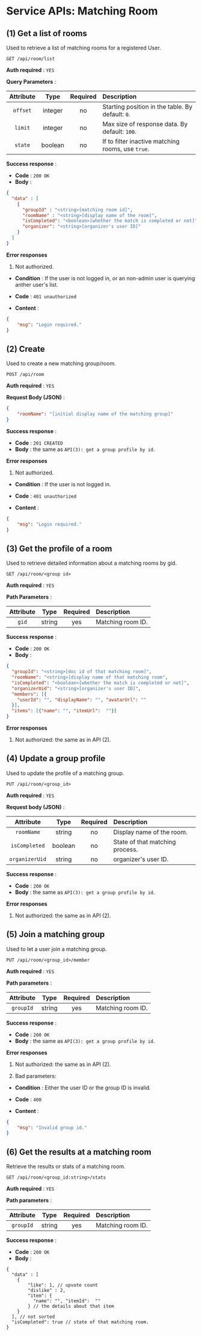 # Service APIs: Matching Room

## (1) Get a list of rooms

Used to retrieve a list of matching rooms for a registered User.

```
GET /api/room/list
```

**Auth required** : `YES`

**Query Parameters** :

| Attribute | Type     | Required | Description   |
| :--------: | :--------: | :--------: | :-------------- |
| `offset` | integer | no | Starting position in the table. By default: `0`. |
| `limit` | integer | no | Max size of response data. By default: `100`. |
| `state` | boolean | no | If to filter inactive matching rooms, use `true`. |

**Success response** :

- **Code** : `200 OK`
- **Body** :  

```json
{
  "data" : [
    {
      "groupId" : "<string>[matching room id]",
      "roomName" : "<string>[display name of the room]",
      "isCompleted": "<boolean>[whether the match is completed or not]",
      "organizer": "<string>[organizer's user ID]"
    }
  ]
}
```

**Error responses**

1. Not authorized.

- **Condition** : If the user is not logged in, or an non-admin user is querying anther user's list. 

- **Code** : `401 unauthorized`

- **Content** :

```json
{
    "msg": "Login required."
}
```

## (2) Create

Used to create a new matching group/room.

```
POST /api/room
```

**Auth required** : `YES`

**Request Body (JSON)** :

```json
{
    "roomName": "[initial display name of the matching group]"
}
```

**Success response** :

- **Code** : `201 CREATED`
- **Body** : the same as `API(3): get a group profile by id`.

**Error responses**

1. Not authorized.

- **Condition** : If the user is not logged in. 

- **Code** : `401 unauthorized`

- **Content** :

```json
{
    "msg": "Login required."
}
```

## (3) Get the profile of a room

Used to retrieve detailed information about a matching rooms by gid.

```
GET /api/room/<group id>
```

**Auth required** : `YES`

**Path Parameters** :

| Attribute | Type     | Required | Description   |
| :--------: | :--------: | :--------: | :-------------- |
| `gid` | string | yes   | Matching room ID. |

**Success response** :

- **Code** : `200 OK`
- **Body** :  

```json
{
  "groupId": "<string>[doc id of that matching room]",
  "roomName": "<string>[display name of that matching room",
  "isCompleted": "<boolean>[whether the match is completed or not]",
  "organizerUid": "<string>[organizer's user ID]",
  "members": [{
    "userId": "", "displayName": "", "avatarUrl": ""
  }],
  "items": [{"name": "", "itemUrl":  ""}]
}
```

**Error responses**

1. Not authorized: the same as in API (2).

## (4) Update a group profile

Used to update the profile of a matching group.

```
PUT /api/room/<group_id>
```

**Auth required** : `YES`

**Request body (JSON)** :

| Attribute | Type     | Required | Description   |
| :--------: | :--------: | :--------: | :-------------- |
| `roomName` | string | no   | Display name of the room. |
| `isCompleted` | boolean | no | State of that matching process. |
| `organizerUid` | string | no | organizer's user ID.|

**Success response** :

- **Code** : `200 OK`
- **Body** :  the same as `API(3): get a group profile by id`.

**Error responses**

1. Not authorized: the same as in API (2).

## (5) Join a matching group

Used to let a user join a matching group.

```
PUT /api/room/<group_id>/member
```

**Auth required** : `YES`

**Path parameters** :

| Attribute | Type     | Required | Description   |
| :--------: | :--------: | :--------: | :-------------- |
| `groupId` | string | yes  | Matching room ID. |

**Success response** :

- **Code** : `200 OK`
- **Body** :  the same as `API(3): get a group profile by id`.

**Error responses**

1. Not authorized: the same as in API (2).

2. Bad parameters:

- **Condition** : Either the user ID or the group ID is invalid. 

- **Code** : `400`

- **Content** :

```json
{
    "msg": "Invalid group id."
}
```

## (6) Get the results at a matching room

Retrieve the results or stats of a matching room.

```
GET /api/room/<group_id:string>/stats
```

**Auth required** : `YES`

**Path parameters** :

| Attribute | Type     | Required | Description   |
| :--------: | :--------: | :--------: | :-------------- |
| `groupId` | string | yes  | Matching room ID. |

**Success response** :

- **Code** : `200 OK`
- **Body** :

```json5
{
  "data" : [
    {
        "like": 1, // upvote count
        "dislike" : 2,
        "item": {
          "name": "", "itemId":  ""
        } // the details about that item 
    }
  ], // not sorted
  "isCompleted": true // state of that matching room.
}
```
